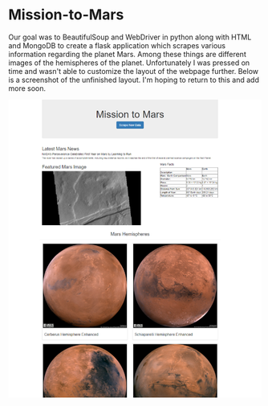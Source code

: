 # Mission-to-Mars

Our goal was to BeautifulSoup and WebDriver in python along with HTML and MongoDB to create a flask application which scrapes various information regarding the planet Mars. Among these things are different images of the hemispheres of the planet. Unfortunately I was pressed on time and wasn't able to customize the layout of the webpage further. Below is a screenshot of the unfinished layout. I'm hoping to return to this and add more soon.

![mars_webpage](https://github.com/brand0j/Mission-to-Mars/blob/main/Resources/mars_webpage.PNG)
